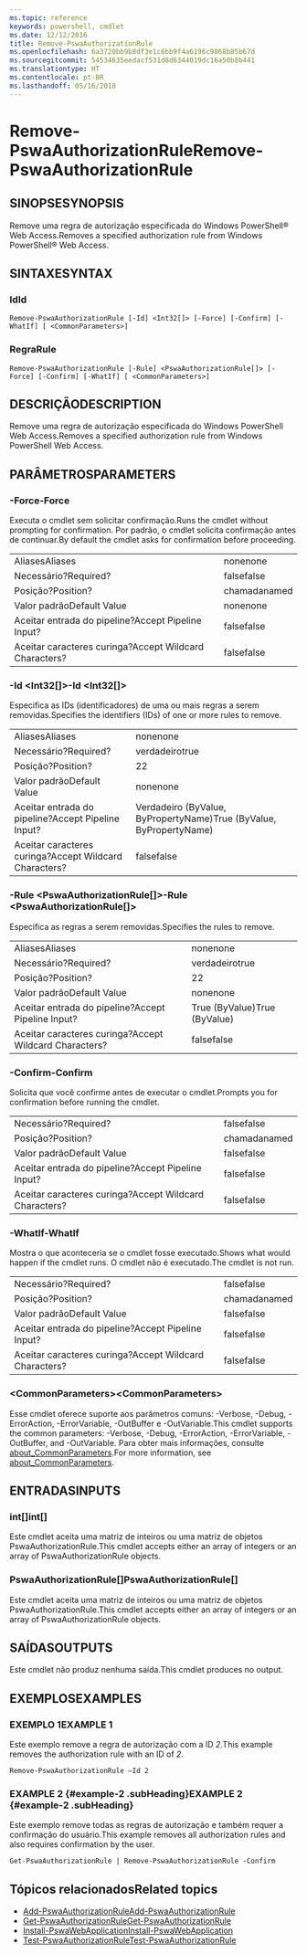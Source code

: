 ```yaml
---
ms.topic: reference
keywords: powershell, cmdlet
ms.date: 12/12/2016
title: Remove-PswaAuthorizationRule
ms.openlocfilehash: 6a3720bb9b8df3e1c6bb9f4a6196c9868b85b67d
ms.sourcegitcommit: 54534635eedacf531d8d6344019dc16a50b8b441
ms.translationtype: HT
ms.contentlocale: pt-BR
ms.lasthandoff: 05/16/2018
---
```

# <a name="remove-pswaauthorizationrule"></a><span data-ttu-id="8d8c4-103">Remove-PswaAuthorizationRule</span><span class="sxs-lookup"><span data-stu-id="8d8c4-103">Remove-PswaAuthorizationRule</span></span>

## <a name="synopsis"></a><span data-ttu-id="8d8c4-104">SINOPSE</span><span class="sxs-lookup"><span data-stu-id="8d8c4-104">SYNOPSIS</span></span>

<span data-ttu-id="8d8c4-105">Remove uma regra de autorização especificada do Windows PowerShell® Web Access.</span><span class="sxs-lookup"><span data-stu-id="8d8c4-105">Removes a specified authorization rule from Windows PowerShell® Web Access.</span></span>

## <a name="syntax"></a><span data-ttu-id="8d8c4-106">SINTAXE</span><span class="sxs-lookup"><span data-stu-id="8d8c4-106">SYNTAX</span></span>

### <a name="id"></a><span data-ttu-id="8d8c4-107">Id</span><span class="sxs-lookup"><span data-stu-id="8d8c4-107">Id</span></span>
```
Remove-PswaAuthorizationRule [-Id] <Int32[]> [-Force] [-Confirm] [-WhatIf] [ <CommonParameters>]
```

### <a name="rule"></a><span data-ttu-id="8d8c4-108">Regra</span><span class="sxs-lookup"><span data-stu-id="8d8c4-108">Rule</span></span>
```
Remove-PswaAuthorizationRule [-Rule] <PswaAuthorizationRule[]> [-Force] [-Confirm] [-WhatIf] [ <CommonParameters>]
```

## <a name="description"></a><span data-ttu-id="8d8c4-109">DESCRIÇÃO</span><span class="sxs-lookup"><span data-stu-id="8d8c4-109">DESCRIPTION</span></span>

<span data-ttu-id="8d8c4-110">Remove uma regra de autorização especificada do Windows PowerShell Web Access.</span><span class="sxs-lookup"><span data-stu-id="8d8c4-110">Removes a specified authorization rule from Windows PowerShell Web Access.</span></span>

## <a name="parameters"></a><span data-ttu-id="8d8c4-111">PARÂMETROS</span><span class="sxs-lookup"><span data-stu-id="8d8c4-111">PARAMETERS</span></span>

### <a name="-force"></a><span data-ttu-id="8d8c4-112">-Force</span><span class="sxs-lookup"><span data-stu-id="8d8c4-112">-Force</span></span>

<span data-ttu-id="8d8c4-113">Executa o cmdlet sem solicitar confirmação.</span><span class="sxs-lookup"><span data-stu-id="8d8c4-113">Runs the cmdlet without prompting for confirmation.</span></span> <span data-ttu-id="8d8c4-114">Por padrão, o cmdlet solicita confirmação antes de continuar.</span><span class="sxs-lookup"><span data-stu-id="8d8c4-114">By default the cmdlet asks for confirmation before proceeding.</span></span>

|||
|-|-|
| <span data-ttu-id="8d8c4-115">Aliases</span><span class="sxs-lookup"><span data-stu-id="8d8c4-115">Aliases</span></span>                              | <span data-ttu-id="8d8c4-116">none</span><span class="sxs-lookup"><span data-stu-id="8d8c4-116">none</span></span>                                 |
| <span data-ttu-id="8d8c4-117">Necessário?</span><span class="sxs-lookup"><span data-stu-id="8d8c4-117">Required?</span></span>                            | <span data-ttu-id="8d8c4-118">false</span><span class="sxs-lookup"><span data-stu-id="8d8c4-118">false</span></span>                                |
| <span data-ttu-id="8d8c4-119">Posição?</span><span class="sxs-lookup"><span data-stu-id="8d8c4-119">Position?</span></span>                            | <span data-ttu-id="8d8c4-120">chamada</span><span class="sxs-lookup"><span data-stu-id="8d8c4-120">named</span></span>                                |
| <span data-ttu-id="8d8c4-121">Valor padrão</span><span class="sxs-lookup"><span data-stu-id="8d8c4-121">Default Value</span></span>                        | <span data-ttu-id="8d8c4-122">none</span><span class="sxs-lookup"><span data-stu-id="8d8c4-122">none</span></span>                                 |
| <span data-ttu-id="8d8c4-123">Aceitar entrada do pipeline?</span><span class="sxs-lookup"><span data-stu-id="8d8c4-123">Accept Pipeline Input?</span></span>               | <span data-ttu-id="8d8c4-124">false</span><span class="sxs-lookup"><span data-stu-id="8d8c4-124">false</span></span>                                |
| <span data-ttu-id="8d8c4-125">Aceitar caracteres curinga?</span><span class="sxs-lookup"><span data-stu-id="8d8c4-125">Accept Wildcard Characters?</span></span>          | <span data-ttu-id="8d8c4-126">false</span><span class="sxs-lookup"><span data-stu-id="8d8c4-126">false</span></span>                                |

### <a name="-id-ltint32gt"></a><span data-ttu-id="8d8c4-127">-Id &lt;Int32\[\]&gt;</span><span class="sxs-lookup"><span data-stu-id="8d8c4-127">-Id &lt;Int32\[\]&gt;</span></span>

<span data-ttu-id="8d8c4-128">Especifica as IDs (identificadores) de uma ou mais regras a serem removidas.</span><span class="sxs-lookup"><span data-stu-id="8d8c4-128">Specifies the identifiers (IDs) of one or more rules to remove.</span></span>

|||
|-|-|
| <span data-ttu-id="8d8c4-129">Aliases</span><span class="sxs-lookup"><span data-stu-id="8d8c4-129">Aliases</span></span>                              | <span data-ttu-id="8d8c4-130">none</span><span class="sxs-lookup"><span data-stu-id="8d8c4-130">none</span></span>                                 |
| <span data-ttu-id="8d8c4-131">Necessário?</span><span class="sxs-lookup"><span data-stu-id="8d8c4-131">Required?</span></span>                            | <span data-ttu-id="8d8c4-132">verdadeiro</span><span class="sxs-lookup"><span data-stu-id="8d8c4-132">true</span></span>                                 |
| <span data-ttu-id="8d8c4-133">Posição?</span><span class="sxs-lookup"><span data-stu-id="8d8c4-133">Position?</span></span>                            | <span data-ttu-id="8d8c4-134">2</span><span class="sxs-lookup"><span data-stu-id="8d8c4-134">2</span></span>                                    |
| <span data-ttu-id="8d8c4-135">Valor padrão</span><span class="sxs-lookup"><span data-stu-id="8d8c4-135">Default Value</span></span>                        | <span data-ttu-id="8d8c4-136">none</span><span class="sxs-lookup"><span data-stu-id="8d8c4-136">none</span></span>                                 |
| <span data-ttu-id="8d8c4-137">Aceitar entrada do pipeline?</span><span class="sxs-lookup"><span data-stu-id="8d8c4-137">Accept Pipeline Input?</span></span>               | <span data-ttu-id="8d8c4-138">Verdadeiro (ByValue, ByPropertyName)</span><span class="sxs-lookup"><span data-stu-id="8d8c4-138">True (ByValue, ByPropertyName)</span></span>       |
| <span data-ttu-id="8d8c4-139">Aceitar caracteres curinga?</span><span class="sxs-lookup"><span data-stu-id="8d8c4-139">Accept Wildcard Characters?</span></span>          | <span data-ttu-id="8d8c4-140">false</span><span class="sxs-lookup"><span data-stu-id="8d8c4-140">false</span></span>                                |

### <a name="-rule-ltpswaauthorizationrulegt"></a><span data-ttu-id="8d8c4-141">-Rule &lt;PswaAuthorizationRule\[\]&gt;</span><span class="sxs-lookup"><span data-stu-id="8d8c4-141">-Rule &lt;PswaAuthorizationRule\[\]&gt;</span></span>

<span data-ttu-id="8d8c4-142">Especifica as regras a serem removidas.</span><span class="sxs-lookup"><span data-stu-id="8d8c4-142">Specifies the rules to remove.</span></span>

|||
|-|-|
| <span data-ttu-id="8d8c4-143">Aliases</span><span class="sxs-lookup"><span data-stu-id="8d8c4-143">Aliases</span></span>                              | <span data-ttu-id="8d8c4-144">none</span><span class="sxs-lookup"><span data-stu-id="8d8c4-144">none</span></span>                                 |
| <span data-ttu-id="8d8c4-145">Necessário?</span><span class="sxs-lookup"><span data-stu-id="8d8c4-145">Required?</span></span>                            | <span data-ttu-id="8d8c4-146">verdadeiro</span><span class="sxs-lookup"><span data-stu-id="8d8c4-146">true</span></span>                                 |
| <span data-ttu-id="8d8c4-147">Posição?</span><span class="sxs-lookup"><span data-stu-id="8d8c4-147">Position?</span></span>                            | <span data-ttu-id="8d8c4-148">2</span><span class="sxs-lookup"><span data-stu-id="8d8c4-148">2</span></span>                                    |
| <span data-ttu-id="8d8c4-149">Valor padrão</span><span class="sxs-lookup"><span data-stu-id="8d8c4-149">Default Value</span></span>                        | <span data-ttu-id="8d8c4-150">none</span><span class="sxs-lookup"><span data-stu-id="8d8c4-150">none</span></span>                                 |
| <span data-ttu-id="8d8c4-151">Aceitar entrada do pipeline?</span><span class="sxs-lookup"><span data-stu-id="8d8c4-151">Accept Pipeline Input?</span></span>               | <span data-ttu-id="8d8c4-152">True (ByValue)</span><span class="sxs-lookup"><span data-stu-id="8d8c4-152">True (ByValue)</span></span>                       |
| <span data-ttu-id="8d8c4-153">Aceitar caracteres curinga?</span><span class="sxs-lookup"><span data-stu-id="8d8c4-153">Accept Wildcard Characters?</span></span>          | <span data-ttu-id="8d8c4-154">false</span><span class="sxs-lookup"><span data-stu-id="8d8c4-154">false</span></span>                                |

### <a name="-confirm"></a><span data-ttu-id="8d8c4-155">-Confirm</span><span class="sxs-lookup"><span data-stu-id="8d8c4-155">-Confirm</span></span>

<span data-ttu-id="8d8c4-156">Solicita que você confirme antes de executar o cmdlet.</span><span class="sxs-lookup"><span data-stu-id="8d8c4-156">Prompts you for confirmation before running the cmdlet.</span></span>

|||
|-|-|
| <span data-ttu-id="8d8c4-157">Necessário?</span><span class="sxs-lookup"><span data-stu-id="8d8c4-157">Required?</span></span>                            | <span data-ttu-id="8d8c4-158">false</span><span class="sxs-lookup"><span data-stu-id="8d8c4-158">false</span></span>                                |
| <span data-ttu-id="8d8c4-159">Posição?</span><span class="sxs-lookup"><span data-stu-id="8d8c4-159">Position?</span></span>                            | <span data-ttu-id="8d8c4-160">chamada</span><span class="sxs-lookup"><span data-stu-id="8d8c4-160">named</span></span>                                |
| <span data-ttu-id="8d8c4-161">Valor padrão</span><span class="sxs-lookup"><span data-stu-id="8d8c4-161">Default Value</span></span>                        | <span data-ttu-id="8d8c4-162">false</span><span class="sxs-lookup"><span data-stu-id="8d8c4-162">false</span></span>                                |
| <span data-ttu-id="8d8c4-163">Aceitar entrada do pipeline?</span><span class="sxs-lookup"><span data-stu-id="8d8c4-163">Accept Pipeline Input?</span></span>               | <span data-ttu-id="8d8c4-164">false</span><span class="sxs-lookup"><span data-stu-id="8d8c4-164">false</span></span>                                |
| <span data-ttu-id="8d8c4-165">Aceitar caracteres curinga?</span><span class="sxs-lookup"><span data-stu-id="8d8c4-165">Accept Wildcard Characters?</span></span>          | <span data-ttu-id="8d8c4-166">false</span><span class="sxs-lookup"><span data-stu-id="8d8c4-166">false</span></span>                                |

### <a name="-whatif"></a><span data-ttu-id="8d8c4-167">-WhatIf</span><span class="sxs-lookup"><span data-stu-id="8d8c4-167">-WhatIf</span></span>

<span data-ttu-id="8d8c4-168">Mostra o que aconteceria se o cmdlet fosse executado.</span><span class="sxs-lookup"><span data-stu-id="8d8c4-168">Shows what would happen if the cmdlet runs.</span></span> <span data-ttu-id="8d8c4-169">O cmdlet não é executado.</span><span class="sxs-lookup"><span data-stu-id="8d8c4-169">The cmdlet is not run.</span></span>

|||
|-|-|
| <span data-ttu-id="8d8c4-170">Necessário?</span><span class="sxs-lookup"><span data-stu-id="8d8c4-170">Required?</span></span>                            | <span data-ttu-id="8d8c4-171">false</span><span class="sxs-lookup"><span data-stu-id="8d8c4-171">false</span></span>                                |
| <span data-ttu-id="8d8c4-172">Posição?</span><span class="sxs-lookup"><span data-stu-id="8d8c4-172">Position?</span></span>                            | <span data-ttu-id="8d8c4-173">chamada</span><span class="sxs-lookup"><span data-stu-id="8d8c4-173">named</span></span>                                |
| <span data-ttu-id="8d8c4-174">Valor padrão</span><span class="sxs-lookup"><span data-stu-id="8d8c4-174">Default Value</span></span>                        | <span data-ttu-id="8d8c4-175">false</span><span class="sxs-lookup"><span data-stu-id="8d8c4-175">false</span></span>                                |
| <span data-ttu-id="8d8c4-176">Aceitar entrada do pipeline?</span><span class="sxs-lookup"><span data-stu-id="8d8c4-176">Accept Pipeline Input?</span></span>               | <span data-ttu-id="8d8c4-177">false</span><span class="sxs-lookup"><span data-stu-id="8d8c4-177">false</span></span>                                |
| <span data-ttu-id="8d8c4-178">Aceitar caracteres curinga?</span><span class="sxs-lookup"><span data-stu-id="8d8c4-178">Accept Wildcard Characters?</span></span>          | <span data-ttu-id="8d8c4-179">false</span><span class="sxs-lookup"><span data-stu-id="8d8c4-179">false</span></span>                                |

### <a name="ltcommonparametersgt"></a><span data-ttu-id="8d8c4-180">&lt;CommonParameters&gt;</span><span class="sxs-lookup"><span data-stu-id="8d8c4-180">&lt;CommonParameters&gt;</span></span>

<span data-ttu-id="8d8c4-181">Esse cmdlet oferece suporte aos parâmetros comuns: -Verbose, -Debug, -ErrorAction, -ErrorVariable, -OutBuffer e -OutVariable.</span><span class="sxs-lookup"><span data-stu-id="8d8c4-181">This cmdlet supports the common parameters: -Verbose, -Debug, -ErrorAction, -ErrorVariable, -OutBuffer, and -OutVariable.</span></span>
<span data-ttu-id="8d8c4-182">Para obter mais informações, consulte [about_CommonParameters](http://go.microsoft.com/fwlink/p/?LinkID=113216).</span><span class="sxs-lookup"><span data-stu-id="8d8c4-182">For more information, see [about_CommonParameters](http://go.microsoft.com/fwlink/p/?LinkID=113216).</span></span>

## <a name="inputs"></a><span data-ttu-id="8d8c4-183">ENTRADAS</span><span class="sxs-lookup"><span data-stu-id="8d8c4-183">INPUTS</span></span>

### <a name="int"></a><span data-ttu-id="8d8c4-184">int\[\]</span><span class="sxs-lookup"><span data-stu-id="8d8c4-184">int\[\]</span></span>

<span data-ttu-id="8d8c4-185">Este cmdlet aceita uma matriz de inteiros ou uma matriz de objetos PswaAuthorizationRule.</span><span class="sxs-lookup"><span data-stu-id="8d8c4-185">This cmdlet accepts either an array of integers or an array of PswaAuthorizationRule objects.</span></span>

### <a name="pswaauthorizationrule"></a><span data-ttu-id="8d8c4-186">PswaAuthorizationRule\[\]</span><span class="sxs-lookup"><span data-stu-id="8d8c4-186">PswaAuthorizationRule\[\]</span></span>

<span data-ttu-id="8d8c4-187">Este cmdlet aceita uma matriz de inteiros ou uma matriz de objetos PswaAuthorizationRule.</span><span class="sxs-lookup"><span data-stu-id="8d8c4-187">This cmdlet accepts either an array of integers or an array of PswaAuthorizationRule objects.</span></span>

## <a name="outputs"></a><span data-ttu-id="8d8c4-188">SAÍDAS</span><span class="sxs-lookup"><span data-stu-id="8d8c4-188">OUTPUTS</span></span>

<span data-ttu-id="8d8c4-189">Este cmdlet não produz nenhuma saída.</span><span class="sxs-lookup"><span data-stu-id="8d8c4-189">This cmdlet produces no output.</span></span>

## <a name="examples"></a><span data-ttu-id="8d8c4-190">EXEMPLOS</span><span class="sxs-lookup"><span data-stu-id="8d8c4-190">EXAMPLES</span></span>

### <a name="example-1"></a><span data-ttu-id="8d8c4-191">EXEMPLO 1</span><span class="sxs-lookup"><span data-stu-id="8d8c4-191">EXAMPLE 1</span></span>

<span data-ttu-id="8d8c4-192">Este exemplo remove a regra de autorização com a ID *2*.</span><span class="sxs-lookup"><span data-stu-id="8d8c4-192">This example removes the authorization rule with an ID of *2*.</span></span>

```
Remove-PswaAuthorizationRule –Id 2
```

### <a name="example-2-example-2-subheading"></a><span data-ttu-id="8d8c4-193">EXAMPLE 2 {#example-2 .subHeading}</span><span class="sxs-lookup"><span data-stu-id="8d8c4-193">EXAMPLE 2 {#example-2 .subHeading}</span></span>

<span data-ttu-id="8d8c4-194">Este exemplo remove todas as regras de autorização e também requer a confirmação do usuário.</span><span class="sxs-lookup"><span data-stu-id="8d8c4-194">This example removes all authorization rules and also requires confirmation by the user.</span></span>

```
Get-PswaAuthorizationRule | Remove-PswaAuthorizationRule -Confirm
```

## <a name="related-topics"></a><span data-ttu-id="8d8c4-195">Tópicos relacionados</span><span class="sxs-lookup"><span data-stu-id="8d8c4-195">Related topics</span></span>

- [<span data-ttu-id="8d8c4-196">Add-PswaAuthorizationRule</span><span class="sxs-lookup"><span data-stu-id="8d8c4-196">Add-PswaAuthorizationRule</span></span>](add-pswaauthorizationrule.md)
- [<span data-ttu-id="8d8c4-197">Get-PswaAuthorizationRule</span><span class="sxs-lookup"><span data-stu-id="8d8c4-197">Get-PswaAuthorizationRule</span></span>](get-pswaauthorizationrule.md)
- [<span data-ttu-id="8d8c4-198">Install-PswaWebApplication</span><span class="sxs-lookup"><span data-stu-id="8d8c4-198">Install-PswaWebApplication</span></span>](install-pswawebapplication.md)
- [<span data-ttu-id="8d8c4-199">Test-PswaAuthorizationRule</span><span class="sxs-lookup"><span data-stu-id="8d8c4-199">Test-PswaAuthorizationRule</span></span>](test-pswaauthorizationrule.md)